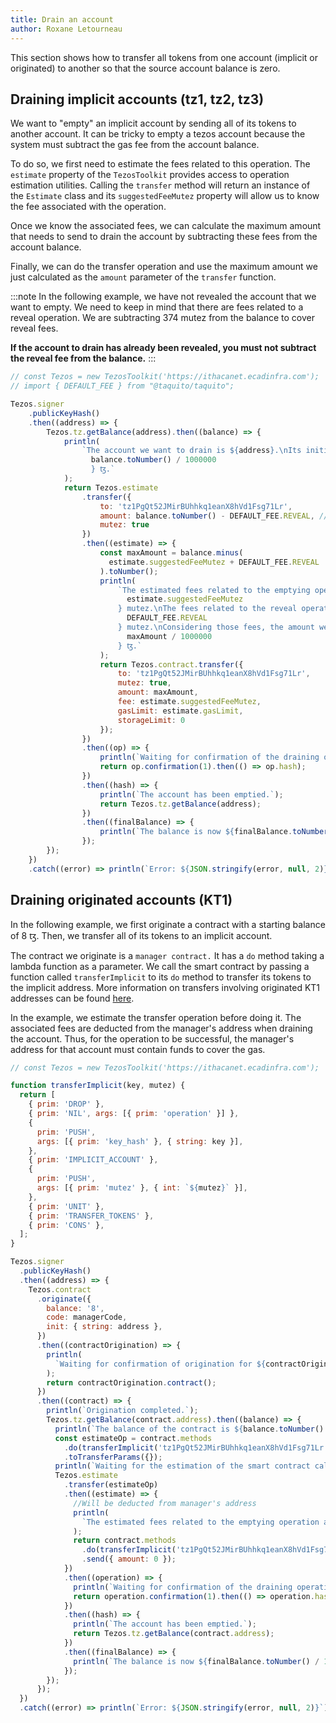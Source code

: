 ```yaml
---
title: Drain an account
author: Roxane Letourneau
---
```


This section shows how to transfer all tokens from one account (implicit or originated) to another so that the source account balance is zero.

## Draining implicit accounts (tz1, tz2, tz3)

We want to "empty" an implicit account by sending all of its tokens to another account. It can be tricky to empty a tezos account because the system must subtract the gas fee from the account balance.

To do so, we first need to estimate the fees related to this operation. The `estimate` property of the `TezosToolkit` provides access to operation estimation utilities. Calling the `transfer` method will return an instance of the `Estimate` class and its `suggestedFeeMutez` property will allow us to know the fee associated with the operation.

Once we know the associated fees, we can calculate the maximum amount that needs to send to drain the account by subtracting these fees from the account balance.

Finally, we can do the transfer operation and use the maximum amount we just calculated as the `amount` parameter of the `transfer` function.

:::note
In the following example, we have not revealed the account that we want to empty. We need to keep in mind that there are fees related to a reveal operation. We are subtracting 374 mutez from the balance to cover reveal fees.

**If the account to drain has already been revealed, you must not subtract the reveal fee from the balance.**
:::

```js live noInline
// const Tezos = new TezosToolkit('https://ithacanet.ecadinfra.com');
// import { DEFAULT_FEE } from "@taquito/taquito";

Tezos.signer
    .publicKeyHash()
    .then((address) => {
        Tezos.tz.getBalance(address).then((balance) => {
            println(
                `The account we want to drain is ${address}.\nIts initial balance is ${
                  balance.toNumber() / 1000000
                  } ꜩ.`
            );
            return Tezos.estimate
                .transfer({
                    to: 'tz1PgQt52JMirBUhhkq1eanX8hVd1Fsg71Lr',
                    amount: balance.toNumber() - DEFAULT_FEE.REVEAL, // Remove default reveal fee
                    mutez: true
                })
                .then((estimate) => {
                    const maxAmount = balance.minus(
                      estimate.suggestedFeeMutez + DEFAULT_FEE.REVEAL
                    ).toNumber();
                    println(
                        `The estimated fees related to the emptying operation are ${
                          estimate.suggestedFeeMutez
                        } mutez.\nThe fees related to the reveal operation are ${
                          DEFAULT_FEE.REVEAL
                        } mutez.\nConsidering those fees, the amount we need to send to empty the account is ${
                          maxAmount / 1000000
                        } ꜩ.`
                    );
                    return Tezos.contract.transfer({
                        to: 'tz1PgQt52JMirBUhhkq1eanX8hVd1Fsg71Lr',
                        mutez: true,
                        amount: maxAmount,
                        fee: estimate.suggestedFeeMutez,
                        gasLimit: estimate.gasLimit,
                        storageLimit: 0
                    });
                })
                .then((op) => {
                    println(`Waiting for confirmation of the draining operation...`);
                    return op.confirmation(1).then(() => op.hash);
                })
                .then((hash) => {
                    println(`The account has been emptied.`);
                    return Tezos.tz.getBalance(address);
                })
                .then((finalBalance) => {
                    println(`The balance is now ${finalBalance.toNumber() / 1000000} ꜩ.`);
                });
        });
    })
    .catch((error) => println(`Error: ${JSON.stringify(error, null, 2)}`));
```

## Draining originated accounts (KT1)

In the following example, we first originate a contract with a starting balance of 8 ꜩ. Then, we transfer all of its tokens to an implicit account.

The contract we originate is a `manager contract.` It has a `do` method taking a lambda function as a parameter. We call the smart contract by passing a function called `transferImplicit` to its `do` method to transfer its tokens to the implicit address. More information on transfers involving originated KT1 addresses can be found [here](https://tezostaquito.io/docs/making_transfers#transfers-involving-originated-kt1-addresses).

In the example, we estimate the transfer operation before doing it. The associated fees are deducted from the manager's address when draining the account. Thus, for the operation to be successful, the manager's address for that account must contain funds to cover the gas.

```js live noInline
// const Tezos = new TezosToolkit('https://ithacanet.ecadinfra.com');

function transferImplicit(key, mutez) {
  return [
    { prim: 'DROP' },
    { prim: 'NIL', args: [{ prim: 'operation' }] },
    {
      prim: 'PUSH',
      args: [{ prim: 'key_hash' }, { string: key }],
    },
    { prim: 'IMPLICIT_ACCOUNT' },
    {
      prim: 'PUSH',
      args: [{ prim: 'mutez' }, { int: `${mutez}` }],
    },
    { prim: 'UNIT' },
    { prim: 'TRANSFER_TOKENS' },
    { prim: 'CONS' },
  ];
}

Tezos.signer
  .publicKeyHash()
  .then((address) => {
    Tezos.contract
      .originate({
        balance: '8',
        code: managerCode,
        init: { string: address },
      })
      .then((contractOrigination) => {
        println(
          `Waiting for confirmation of origination for ${contractOrigination.contractAddress}...`
        );
        return contractOrigination.contract();
      })
      .then((contract) => {
        println(`Origination completed.`);
        Tezos.tz.getBalance(contract.address).then((balance) => {
          println(`The balance of the contract is ${balance.toNumber() / 1000000} ꜩ.`);
          const estimateOp = contract.methods
            .do(transferImplicit('tz1PgQt52JMirBUhhkq1eanX8hVd1Fsg71Lr', balance.toNumber()))
            .toTransferParams({});
          println(`Waiting for the estimation of the smart contract call...`);
          Tezos.estimate
            .transfer(estimateOp)
            .then((estimate) => {
              //Will be deducted from manager's address
              println(
                `The estimated fees related to the emptying operation are ${estimate.suggestedFeeMutez} mutez.`
              );
              return contract.methods
                .do(transferImplicit('tz1PgQt52JMirBUhhkq1eanX8hVd1Fsg71Lr', balance.toNumber()))
                .send({ amount: 0 });
            })
            .then((operation) => {
              println(`Waiting for confirmation of the draining operation...`);
              return operation.confirmation(1).then(() => operation.hash);
            })
            .then((hash) => {
              println(`The account has been emptied.`);
              return Tezos.tz.getBalance(contract.address);
            })
            .then((finalBalance) => {
              println(`The balance is now ${finalBalance.toNumber() / 1000000} ꜩ.`);
            });
        });
      });
  })
  .catch((error) => println(`Error: ${JSON.stringify(error, null, 2)}`));
```
